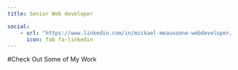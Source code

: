 ```yaml
---
title: Senior Web developer

social:
    - url: "https://www.linkedin.com/in/mickael-meausoone-webdeveloper/?locale=en_US"
      icon: fab fa-linkedin
---
```

#Check Out Some of My Work